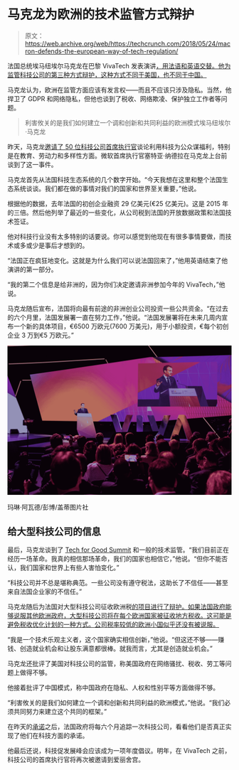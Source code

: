 # 马克龙为欧洲的技术监管方式辩护 

> 原文：<https://web.archive.org/web/https://techcrunch.com/2018/05/24/macron-defends-the-european-way-of-tech-regulation/>

法国总统埃马纽埃尔马克龙在巴黎 VivaTech 发表演讲[，用法语和英语交替。他为监管科技公司的第三种方式辩护，这种方式不同于美国，也不同于中国。](https://web.archive.org/web/20221210070145/https://techcrunch.com/events/startup-battlefield-europe-2018/)

马克龙认为，欧洲在监管方面应该有发言权——而且不应该只涉及隐私。当然，他捍卫了 GDPR 和网络隐私，但他也谈到了税收、网络欺凌、保护独立工作者等问题。

> 利害攸关的是我们如何建立一个调和创新和共同利益的欧洲模式埃马纽埃尔·马克龙

昨天，马克龙[邀请了 50 位科技公司首席执行官](https://web.archive.org/web/20221210070145/https://techcrunch.com/2018/05/23/50-tech-ceos-come-to-paris-to-talk-about-tech-for-good/)谈论利用科技为公众谋福利，特别是在教育、劳动力和多样性方面。微软首席执行官塞特亚·纳德拉在马克龙上台前谈到了这一事件。

马克龙首先从法国科技生态系统的几个数字开始。“今天我想在这里和整个法国生态系统谈谈。我们都在做的事情对我们的国家和世界至关重要，”他说。

根据他的数据，去年法国的初创企业融资 29 亿美元(€25 亿美元)。这是 2015 年的三倍。然后他列举了最近的一些变化，从公司税到法国的开放数据政策和法国技术签证。

他对科技行业没有太多特别的话要说。你可以感觉到他现在有很多事情要做，而技术或多或少是事后才想到的。

“法国正在疯狂地变化。这就是为什么我们可以说法国回来了，”他用英语结束了他演讲的第一部分。

“我的第二个信息是给非洲的，因为你们决定邀请非洲参加今年的 VivaTech，”他说。

马克龙随后宣布，法国将向最有前途的非洲创业公司投资一些公共资金。“在过去的六个月里，法国发展署一直在努力工作，”他说。“法国发展署将在未来几周内宣布一个新的具体项目，€6500 万欧元(7600 万美元)，用于小额投资，€每个初创企业 3 万到€5 万欧元。”

![](img/58a9c745e233cf33287e193754770ea9.png)

玛琳·阿瓦德/彭博/盖蒂图片社

## 给大型科技公司的信息

最后，马克龙谈到了 [Tech for Good Summit](https://web.archive.org/web/20221210070145/https://techcrunch.com/2018/05/23/50-tech-ceos-come-to-paris-to-talk-about-tech-for-good/) 和一般的技术监管。“我们目前正在经历一场革命。我真的相信那场革命，我们的国家也相信它，”他说。“但你不能否认，我们国家和世界上有些人害怕变化。”

“科技公司并不总是堪称典范。一些公司没有遵守税法，这助长了不信任——甚至来自法国企业家的不信任。”

马克龙随后为法国对大型科技公司征收欧洲税[的项目进行了辩护。如果法国政府能够说服其他欧洲政府，大型科技公司将在每个欧洲国家被征收地方税收。这可能是避免税收优化计划的一种方式。公司税率较低的欧洲小国似乎还没有被说服。](https://web.archive.org/web/20221210070145/https://techcrunch.com/2018/03/05/european-union-plans-to-tax-tech-giants-on-local-revenue/)

“我是一个技术乐观主义者，这个国家确实相信创新，”他说。“但这还不够——赚钱、创造就业机会和让股东满意都很棒。就我而言，尤其是创造就业机会。”

马克龙还批评了美国对科技公司的监管，称美国政府在网络骚扰、税收、劳工等问题上做得不够。

他接着批评了中国模式，称中国政府在隐私、人权和性别平等方面做得不够。

“利害攸关的是我们如何建立一个调和创新和共同利益的欧洲模式，”他说。“我们必须共同努力来建立这个共同的框架。”

在昨天的[承诺](https://web.archive.org/web/20221210070145/https://techcrunch.com/2018/05/23/50-tech-ceos-come-to-paris-to-talk-about-tech-for-good/)之后，法国政府将每六个月追踪一次科技公司，看看他们是否真正实现了他们在科技方面的承诺。

他最后还说，科技促发展峰会应该成为一项年度倡议。明年，在 VivaTech 之前，科技公司的首席执行官将再次被邀请到爱丽舍宫。